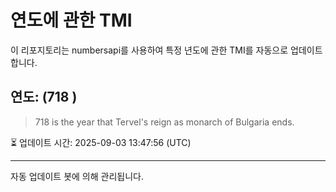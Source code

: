 
# 연도에 관한 TMI

이 리포지토리는 numbersapi를 사용하여 특정 년도에 관한 TMI를 자동으로 업데이트합니다.

## 연도: (718 )
> 718 is the year that Tervel's reign as monarch of Bulgaria ends.

⏳ 업데이트 시간: 2025-09-03 13:47:56 (UTC)

---
자동 업데이트 봇에 의해 관리됩니다.
